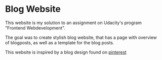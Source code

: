 # Blog Website

This website is my solution to an assignment on Udacity's program "Frontend Webdevelopment". 

The goal was to create stylish blog website, that has a page with overview of blogposts, as well as a template for the blog posts. 

This website is inspired by a blog design found on [pinterest](https://www.pinterest.dk/pin/781093129109271638/)

